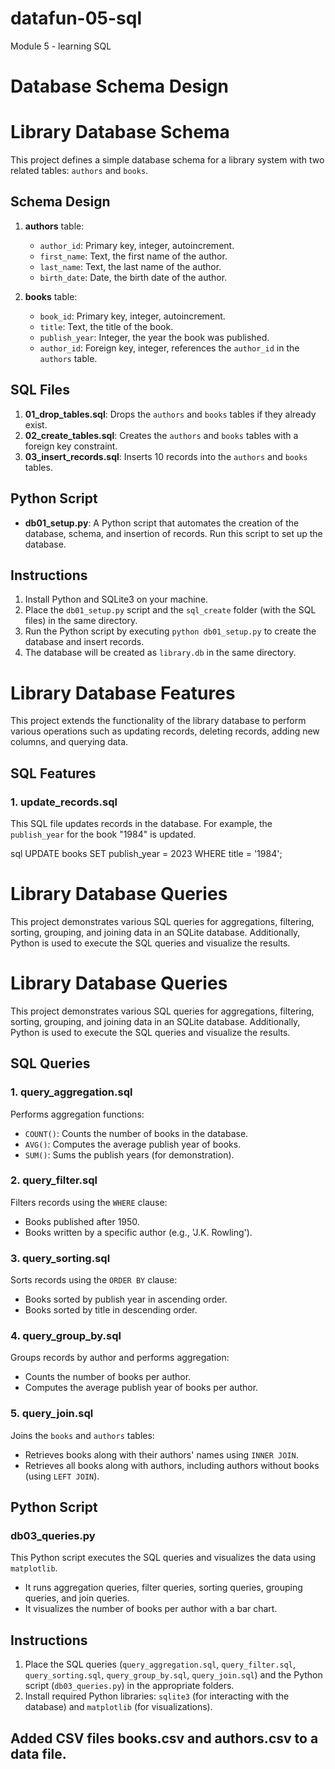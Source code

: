 # datafun-05-sql
Module 5 - learning SQL
# Database Schema Design

# Library Database Schema

This project defines a simple database schema for a library system with two related tables: `authors` and `books`.

## Schema Design

1. **authors** table:
   - `author_id`: Primary key, integer, autoincrement.
   - `first_name`: Text, the first name of the author.
   - `last_name`: Text, the last name of the author.
   - `birth_date`: Date, the birth date of the author.

2. **books** table:
   - `book_id`: Primary key, integer, autoincrement.
   - `title`: Text, the title of the book.
   - `publish_year`: Integer, the year the book was published.
   - `author_id`: Foreign key, integer, references the `author_id` in the `authors` table.

## SQL Files

1. **01_drop_tables.sql**: Drops the `authors` and `books` tables if they already exist.
2. **02_create_tables.sql**: Creates the `authors` and `books` tables with a foreign key constraint.
3. **03_insert_records.sql**: Inserts 10 records into the `authors` and `books` tables.

## Python Script

- **db01_setup.py**: A Python script that automates the creation of the database, schema, and insertion of records. Run this script to set up the database.

## Instructions

1. Install Python and SQLite3 on your machine.
2. Place the `db01_setup.py` script and the `sql_create` folder (with the SQL files) in the same directory.
3. Run the Python script by executing `python db01_setup.py` to create the database and insert records.
4. The database will be created as `library.db` in the same directory.

# Library Database Features

This project extends the functionality of the library database to perform various operations such as updating records, deleting records, adding new columns, and querying data.

## SQL Features

### 1. **update_records.sql**
This SQL file updates records in the database. For example, the `publish_year` for the book "1984" is updated.

sql
UPDATE books
SET publish_year = 2023
WHERE title = '1984';

# Library Database Queries

This project demonstrates various SQL queries for aggregations, filtering, sorting, grouping, and joining data in an SQLite database. Additionally, Python is used to execute the SQL queries and visualize the results.

# Library Database Queries

This project demonstrates various SQL queries for aggregations, filtering, sorting, grouping, and joining data in an SQLite database. Additionally, Python is used to execute the SQL queries and visualize the results.

## SQL Queries

### 1. **query_aggregation.sql**
Performs aggregation functions:
- `COUNT()`: Counts the number of books in the database.
- `AVG()`: Computes the average publish year of books.
- `SUM()`: Sums the publish years (for demonstration).

### 2. **query_filter.sql**
Filters records using the `WHERE` clause:
- Books published after 1950.
- Books written by a specific author (e.g., 'J.K. Rowling').

### 3. **query_sorting.sql**
Sorts records using the `ORDER BY` clause:
- Books sorted by publish year in ascending order.
- Books sorted by title in descending order.

### 4. **query_group_by.sql**
Groups records by author and performs aggregation:
- Counts the number of books per author.
- Computes the average publish year of books per author.

### 5. **query_join.sql**
Joins the `books` and `authors` tables:
- Retrieves books along with their authors' names using `INNER JOIN`.
- Retrieves all books along with authors, including authors without books (using `LEFT JOIN`).

## Python Script

### db03_queries.py
This Python script executes the SQL queries and visualizes the data using `matplotlib`.

- It runs aggregation queries, filter queries, sorting queries, grouping queries, and join queries.
- It visualizes the number of books per author with a bar chart.

## Instructions

1. Place the SQL queries (`query_aggregation.sql`, `query_filter.sql`, `query_sorting.sql`, `query_group_by.sql`, `query_join.sql`) and the Python script (`db03_queries.py`) in the appropriate folders.
2. Install required Python libraries: `sqlite3` (for interacting with the database) and `matplotlib` (for visualizations).

## Added CSV files books.csv and authors.csv to a data file.
